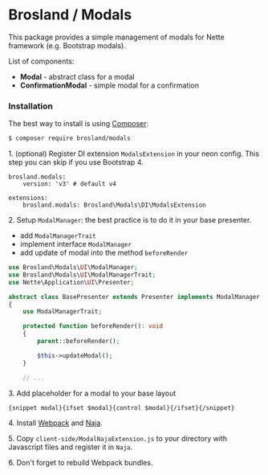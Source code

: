 Brosland / Modals
=================

This package provides a simple management of modals for Nette framework (e.g. Bootstrap modals).

List of components:
- **Modal** - abstract class for a modal
- **ConfirmationModal** - simple modal for a confirmation

### Installation

The best way to install is using [Composer](http://getcomposer.org/):

```sh
$ composer require brosland/modals
```
1\. (optional) Register DI extension `ModalsExtension` in your neon config.
This step you can skip if you use Bootstrap 4.

```neon
brosland.modals:
	version: 'v3' # default v4

extensions:
	brosland.modals: Brosland\Modals\DI\ModalsExtension
```

2\.	Setup `ModalManager`: the best practice is to do it in your base presenter.
- add `ModalManagerTrait`
- implement interface `ModalManager`
- add update of modal into the method ```beforeRender```

```php
use Brosland\Modals\UI\ModalManager;
use Brosland\Modals\UI\ModalManagerTrait;
use Nette\Application\UI\Presenter;

abstract class BasePresenter extends Presenter implements ModalManager
{
	use ModalManagerTrait;

	protected function beforeRender(): void
	{
		parent::beforeRender();

		$this->updateModal();
	}

	// ...
```

3\.	Add placeholder for a modal to your base layout
```html
{snippet modal}{ifset $modal}{control $modal}{/ifset}{/snippet}
```

4\. Install [Webpack](https://webpack.js.org/) and [Naja](https://github.com/jiripudil/Naja).

5\. Copy `client-side/ModalNajaExtension.js` to your directory with Javascript files and register it in `Naja`.

6\. Don't forget to rebuild Webpack bundles.